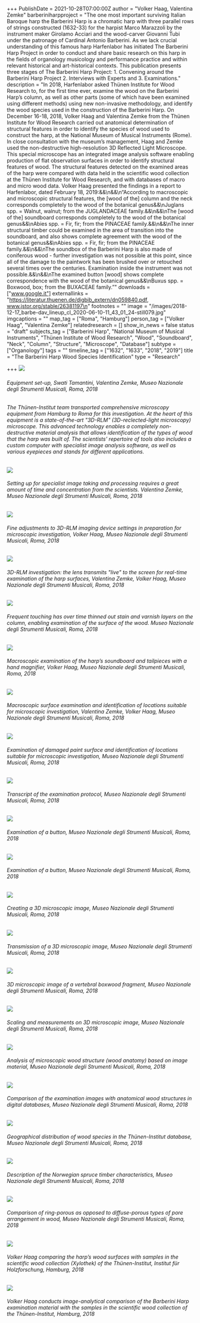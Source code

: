 +++
PublishDate = 2021-10-28T07:00:00Z
author = "Volker Haag, Valentina Zemke"
barberiniharpproject = "The one most important surviving Italian Baroque harp the Barberini Harp is a chromatic harp with three parallel rows of strings constructed (1632-33) for the harpist Marco Marazzoli by the instrument maker Girolamo Acciari and the wood-carver Giovanni Tubi under the patronage of Cardinal Antonio Barberini. As we lack crucial understanding of this famous harp Harfenlabor has initiated The Barberini Harp Project in order to conduct and share basic research on this harp in the fields of organology musicology and performance practice and within relevant historical and art-historical contexts. This publication presents three stages of The Barberini Harp Project: 1. Convening around the Barberini Harp Project 2. Interviews with Experts and 3. Examinations."
description = "In 2018, Harfenlabor asked Thünen Institute for Wood Research to, for the first time ever, examine the wood on the Barberini Harp’s column, as well as other parts (some of which have been examined using different methods) using new non-invasive methodology, and identify the wood species used in the construction of the Barberini Harp. On December 16-18, 2018, Volker Haag and Valentina Zemke from the Thünen Institute for Wood Research carried out anatomical determination of structural features in order to identify the species of wood used to construct the harp, at the National Museum of Musical Instruments (Rome). In close consultation with the museum’s management, Haag and Zemke used the non-destructive high-resolution 3D Reflected Light Microscope. This special microscope has an integrated image analysis software enabling production of flat observation surfaces in order to identify structural features of wood. The structural features detected on the examined areas of the harp were compared with data held in the scientific wood collection at the Thünen Institute for Wood Research, and with databases of macro and micro wood data. Volker Haag presented the findings in a report to Harfenlabor, dated February 18, 2019:&&\n&&\n“According to macroscopic and microscopic structural features, the [wood of the] column and the neck corresponds completely to the wood of the botanical genus&&\nJuglans spp. = Walnut, walnut; from the JUGLANDACEAE family.&&\n&&\nThe [wood of the] soundboard corresponds completely to the wood of the botanical genus&&\nAbies spp. = Fir, fir; from the PINACEAE family.&&\n&&\nThe inner structural timber could be examined in the area of transition into the soundboard, and also shows complete agreement with the wood of the botanical genus&&\nAbies spp. = Fir, fir; from the PINACEAE family.&&\n&&\nThe soundbox of the Barberini Harp is also made of coniferous wood - further investigation was not possible at this point, since all of the damage to the paintwork has been brushed over or retouched several times over the centuries. Examination inside the instrument was not possible.&&\n&&\nThe examined button [wood] shows complete correspondence with the wood of the botanical genus&&\nBuxus spp. = Boxwood, box; from the BUXACEAE family.”"
downloads = ["www.google.it"]
externallinks = "https://literatur.thuenen.de/digbib_extern/dn059840.pdf, www.jstor.org/stable/26381197\n"
footnotes = ""
image = "/images/2018-12-17_barbe-dav_lineup_cl_2020-06-10-11_43_01_24-still079.jpg"
imgcaptions = ""
map_tag = ["Roma", "Hamburg"]
person_tag = ["Volker Haag", "Valentina Zemke"]
relatedresearch = []
show_in_news = false
status = "draft"
subjects_tag = ["Barberini Harp", "National Museum of Musical Instruments", "Thünen Institute of Wood Research", "Wood", "Soundboard", "Neck", "Column", "Structure", "Microscope", "Database"]
subtype = ["Organology"]
tags = ""
timeline_tag = ["1632", "1633", "2018", "2019"]
title = "The Barberini Harp Wood Species Identification"
type = "Research"

+++
![](/images/2018-12-17_barbe-dav_lineup_cl_2020-06-10-14_30_17_13-still071.jpg)

###### Equipment set-up, Swati Tamantini, Valentina Zemke, Museo Nazionale degli Strumenti Musicali, Roma, 2018

###### The Thünen-Institut team transported comprehensive microscopy equipment from Hamburg to Roma for this investigation. At the heart of this equipment is a state-of-the-art "3D-RLM" (3D-reclected-light microscopy) microscope. This advanced technology enables a completely non-destructive material analysis that allows identification of the types of wood that the harp was built of. The scientists’ repertoire of tools also includes a custom computer with specialist image analysis software, as well as various eyepieces and stands for different applications.

###### 

![](/images/2018-12-17_barbe-dav_lineup_cl_2020-06-10-10_17_16_12-still006.jpg)

###### Setting up for specialist image taking and processing requires a great amount of time and concentration from the scientists. Valentina Zemke, Museo Nazionale degli Strumenti Musicali, Roma, 2018

###### 

![](/images/2018-12-17_barbe-dav_lineup_cl_2020-06-10-09_52_51_16-still001.jpg)

###### Fine adjustments to 3D-RLM imaging device settings in preparation for microscopic investigation, Volker Haag, Museo Nazionale degli Strumenti Musicali, Roma, 2018

###### 

![](/images/2018-12-17_barbe-dav_lineup_cl_2020-06-10-11_43_01_24-still079.jpg)

###### 3D-RLM investigation: the lens transmits "live" to the screen for real-time examination of the harp surfaces, Valentina Zemke, Volker Haag, Museo Nazionale degli Strumenti Musicali, Roma, 2018

###### 

![](/images/2018-12-17_barbe-dav_lineup_cl_2020-06-10-12_52_55_19-still053.jpg)

###### Frequent touching has over time thinned out stain and varnish layers on the column, enabling examination of the surface of the wood. Museo Nazionale degli Strumenti Musicali, Roma, 2018

###### 

![](/images/2018-12-17_barbe-dav_lineup_cl_2020-06-10-10_51_53_06-still015.jpg)

###### Macroscopic examination of the harp’s soundboard and tailpieces with a hand magnifier, Volker Haag, Museo Nazionale degli Strumenti Musicali, Roma, 2018

###### 

![](/images/2018-12-17_barbe-dav_lineup_cl_2020-06-10-10_55_22_16-still075.jpg)

###### Macroscopic surface examination and identification of locations suitable for microscopic investigation, Valentina Zemke, Volker Haag, Museo Nazionale degli Strumenti Musicali, Roma, 2018

###### 

![](/images/2018-12-17_barbe-dav_lineup_cl_2020-06-10-10_55_07_05-still020.jpg)

###### Examination of damaged paint surface and identification of locations suitable for microscopic investigation, Museo Nazionale degli Strumenti Musicali, Roma, 2018

###### 

![](/images/2018-12-17_barbe-dav_lineup_cl_2020-06-10-10_01_55_19-still005.jpg)

###### Transcript of the examination protocol, Museo Nazionale degli Strumenti Musicali, Roma, 2018

###### 

![](/images/2018-12-17_barbe-dav_lineup_cl_2020-06-10-13_12_11_00-still056.jpg)

###### Examination of a button, Museo Nazionale degli Strumenti Musicali, Roma, 2018

![](/images/2018-12-17_barbe-dav_lineup_cl_2020-06-10-13_20_57_03-still058.jpg)

###### Examination of a button, Museo Nazionale degli Strumenti Musicali, Roma, 2018

![](/images/2018-12-17_barbe-dav_lineup_cl_2020-06-10-13_07_30_08-still054.jpg)

###### Creating a 3D microscopic image, Museo Nazionale degli Strumenti Musicali, Roma, 2018

###### 

![](/images/2018-12-17_barbe-dav_lineup_cl_2020-06-10-11_11_36_24-still026.jpg)

###### Transmission of a 3D microscopic image, Museo Nazionale degli Strumenti Musicali, Roma, 2018

![](/images/2018-12-17_barbe-dav_lineup_cl_2020-06-10-13_44_43_04-still065.jpg)

###### 3D microscopic image of a vertebral boxwood fragment, Museo Nazionale degli Strumenti Musicali, Roma, 2018

###### 

![](/images/2018-12-17_barbe-dav_lineup_cl_2020-06-10-13_46_27_00-still064.jpg)

###### Scaling and measurements on 3D microscopic image, Museo Nazionale degli Strumenti Musicali, Roma, 2018

![](/images/2018-12-17_barbe-dav_lineup_cl_2020-06-10-13_50_01_14-still066.jpg)

###### Analysis of microscopic wood structure (wood anatomy) based on image material, Museo Nazionale degli Strumenti Musicali, Roma, 2018

###### 

![](/images/2018-12-17_barbe-dav_lineup_cl_2020-06-10-13_36_52_10-still062.jpg)

###### Comparison of the examination images with anatomical wood structures in digital databases, Museo Nazionale degli Strumenti Musicali, Roma, 2018

###### 

![](/images/2018-12-17_barbe-dav_lineup_cl_2020-06-10-13_51_03_22-still067.jpg)

###### Geographical distribution of wood species in the Thünen-Institut database, Museo Nazionale degli Strumenti Musicali, Roma, 2018

![](/images/2019-11-28_barbe-dav_lineup_2020-06-10-01_10_42_13-still009.jpg)

###### Description of the Norwegian spruce timber characteristics, Museo Nazionale degli Strumenti Musicali, Roma, 2018

![](/images/2018-12-17_barbe-dav_lineup_cl_2020-06-10-14_01_06_03-still069.jpg)

###### Comparison of ring-porous as opposed to diffuse-porous types of pore arrangement in wood, Museo Nazionale degli Strumenti Musicali, Roma, 2018

![](/images/2019-11-28_barbe-dav_lineup_2020-06-10-01_00_01_16-still007.jpg)

###### Volker Haag comparing the harp’s wood surfaces with samples in the scientific wood collection (Xylothek) of the Thünen-Institut, Institut für Holzforschung, Hamburg, 2018

###### 

![](/images/2019-11-28_barbe-dav_lineup_2020-06-10-01_12_39_22-still017.jpg)

###### Volker Haag conducts image-analytical comparison of the Barberini Harp examination material with the samples in the scientific wood collection of the Thünen-Institut, Hamburg, 2018

###### 